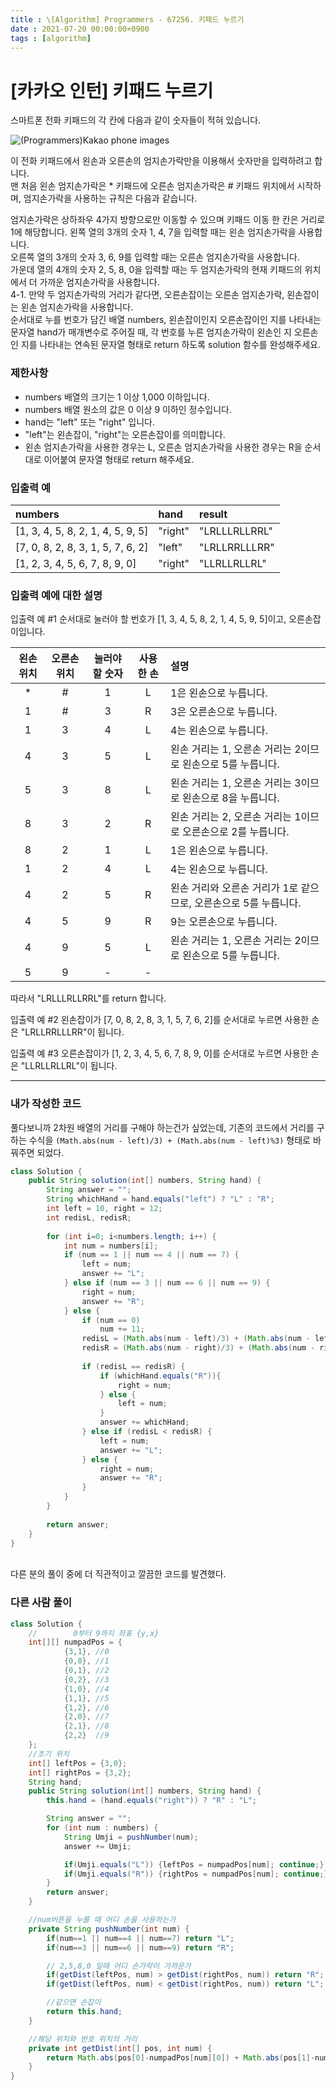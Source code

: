 ```yaml
---
title : \[Algorithm] Programmers - 67256. 키패드 누르기
date : 2021-07-20 00:00:00+0900
tags : [algorithm]
---
```


# [카카오 인턴] 키패드 누르기

스마트폰 전화 키패드의 각 칸에 다음과 같이 숫자들이 적혀 있습니다.

![(Programmers)Kakao phone images](/assets/images/2021-07-20-kakao-keypad.png)

이 전화 키패드에서 왼손과 오른손의 엄지손가락만을 이용해서 숫자만을 입력하려고 합니다.   
맨 처음 왼손 엄지손가락은 * 키패드에 오른손 엄지손가락은 # 키패드 위치에서 시작하며, 엄지손가락을 사용하는 규칙은 다음과 같습니다.   

엄지손가락은 상하좌우 4가지 방향으로만 이동할 수 있으며 키패드 이동 한 칸은 거리로 1에 해당합니다.
왼쪽 열의 3개의 숫자 1, 4, 7을 입력할 때는 왼손 엄지손가락을 사용합니다.   
오른쪽 열의 3개의 숫자 3, 6, 9를 입력할 때는 오른손 엄지손가락을 사용합니다.   
가운데 열의 4개의 숫자 2, 5, 8, 0을 입력할 때는 두 엄지손가락의 현재 키패드의 위치에서 더 가까운 엄지손가락을 사용합니다.   
4-1. 만약 두 엄지손가락의 거리가 같다면, 오른손잡이는 오른손 엄지손가락, 왼손잡이는 왼손 엄지손가락을 사용합니다.   
순서대로 누를 번호가 담긴 배열 numbers, 왼손잡이인지 오른손잡이인 지를 나타내는 문자열 hand가 매개변수로 주어질 때, 각 번호를 누른 엄지손가락이 왼손인 지 오른손인 지를 나타내는 연속된 문자열 형태로 return 하도록 solution 함수를 완성해주세요.   

### 제한사항
- numbers 배열의 크기는 1 이상 1,000 이하입니다.
- numbers 배열 원소의 값은 0 이상 9 이하인 정수입니다.
- hand는 "left" 또는 "right" 입니다.
- "left"는 왼손잡이, "right"는 오른손잡이를 의미합니다.
- 왼손 엄지손가락을 사용한 경우는 L, 오른손 엄지손가락을 사용한 경우는 R을 순서대로 이어붙여 문자열 형태로 return 해주세요.

### 입출력 예

| numbers | hand | result | 
| :--- | :--- | :--- | 
| [1, 3, 4, 5, 8, 2, 1, 4, 5, 9, 5] | "right" | "LRLLLRLLRRL" | 
| [7, 0, 8, 2, 8, 3, 1, 5, 7, 6, 2] | "left" | "LRLLRRLLLRR" | 
| [1, 2, 3, 4, 5, 6, 7, 8, 9, 0] | "right" | "LLRLLRLLRL" | 

### 입출력 예에 대한 설명
입출력 예 #1 순서대로 눌러야 할 번호가 [1, 3, 4, 5, 8, 2, 1, 4, 5, 9, 5]이고, 오른손잡이입니다.

| 왼손 위치 | 오른손 위치 | 눌러야 할 숫자 | 사용한 손 | 설명 | 
| :---: | :---: | :---: | :---: | :--- |
| * | # | 1 | L | 1은 왼손으로 누릅니다. |
| 1 | # | 3 | R | 3은 오른손으로 누릅니다. |
| 1 | 3 | 4 | L | 4는 왼손으로 누릅니다. |
| 4 | 3 | 5 | L | 왼손 거리는 1, 오른손 거리는 2이므로 왼손으로 5를 누릅니다. |
| 5 | 3 | 8 | L | 왼손 거리는 1, 오른손 거리는 3이므로 왼손으로 8을 누릅니다. |
| 8 | 3 | 2 | R | 왼손 거리는 2, 오른손 거리는 1이므로 오른손으로 2를 누릅니다. | 
| 8 | 2 | 1 | L | 1은 왼손으로 누릅니다. | 
| 1 | 2 | 4 | L | 4는 왼손으로 누릅니다. | 
| 4 | 2 | 5 | R | 왼손 거리와 오른손 거리가 1로 같으므로, 오른손으로 5를 누릅니다. |
| 4 | 5 | 9 | R | 9는 오른손으로 누릅니다. |
| 4 | 9 | 5 | L | 왼손 거리는 1, 오른손 거리는 2이므로 왼손으로 5를 누릅니다. | 
| 5 | 9 | - | -	 |  |

따라서 "LRLLLRLLRRL"를 return 합니다.

입출력 예 #2 
왼손잡이가 [7, 0, 8, 2, 8, 3, 1, 5, 7, 6, 2]를 순서대로 누르면 사용한 손은 "LRLLRRLLLRR"이 됩니다.

입출력 예 #3 
오른손잡이가 [1, 2, 3, 4, 5, 6, 7, 8, 9, 0]를 순서대로 누르면 사용한 손은 "LLRLLRLLRL"이 됩니다.


---

### 내가 작성한 코드

풀다보니까 2차원 배열의 거리를 구해야 하는건가 싶었는데,
기존의 코드에서 거리를 구하는 수식을 `(Math.abs(num - left)/3) + (Math.abs(num - left)%3)` 형태로 바꿔주면 되었다.

``` java
class Solution {
    public String solution(int[] numbers, String hand) {
        String answer = "";
        String whichHand = hand.equals("left") ? "L" : "R";
        int left = 10, right = 12;
        int redisL, redisR;
        
        for (int i=0; i<numbers.length; i++) {
            int num = numbers[i];
            if (num == 1 || num == 4 || num == 7) {
                left = num;
                answer += "L";
            } else if (num == 3 || num == 6 || num == 9) {
                right = num;
                answer += "R";
            } else {
                if (num == 0)
                    num += 11;
                redisL = (Math.abs(num - left)/3) + (Math.abs(num - left)%3);
                redisR = (Math.abs(num - right)/3) + (Math.abs(num - right)%3);
                
                if (redisL == redisR) {
                    if (whichHand.equals("R")){
                        right = num;
                    } else {
                        left = num;
                    }
                    answer += whichHand;
                } else if (redisL < redisR) {
                    left = num;
                    answer += "L";
                } else {
                    right = num;
                    answer += "R";
                }
            }
        }
        
        return answer;
    }
}
```

<br/>   
다른 분의 풀이 중에 더 직관적이고 깔끔한 코드를 발견했다.   

### 다른 사람 풀이

``` java
class Solution {
    //        0부터 9까지 좌표 {y,x}
    int[][] numpadPos = {
            {3,1}, //0
            {0,0}, //1
            {0,1}, //2
            {0,2}, //3
            {1,0}, //4
            {1,1}, //5
            {1,2}, //6
            {2,0}, //7
            {2,1}, //8
            {2,2}  //9
    };
    //초기 위치
    int[] leftPos = {3,0};
    int[] rightPos = {3,2};
    String hand;
    public String solution(int[] numbers, String hand) {
        this.hand = (hand.equals("right")) ? "R" : "L";

        String answer = "";
        for (int num : numbers) {
            String Umji = pushNumber(num);
            answer += Umji;

            if(Umji.equals("L")) {leftPos = numpadPos[num]; continue;}
            if(Umji.equals("R")) {rightPos = numpadPos[num]; continue;}
        }
        return answer;
    }

    //num버튼을 누를 때 어디 손을 사용하는가
    private String pushNumber(int num) {
        if(num==1 || num==4 || num==7) return "L";
        if(num==3 || num==6 || num==9) return "R";

        // 2,5,8,0 일때 어디 손가락이 가까운가
        if(getDist(leftPos, num) > getDist(rightPos, num)) return "R";
        if(getDist(leftPos, num) < getDist(rightPos, num)) return "L";

        //같으면 손잡이
        return this.hand;
    }

    //해당 위치와 번호 위치의 거리
    private int getDist(int[] pos, int num) {
        return Math.abs(pos[0]-numpadPos[num][0]) + Math.abs(pos[1]-numpadPos[num][1]);
    }
}
```
